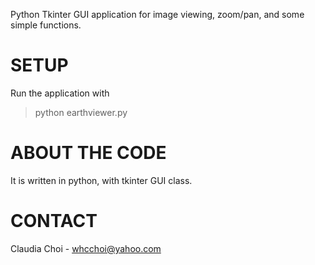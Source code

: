 Python Tkinter GUI application for image viewing, zoom/pan, and some simple functions.

SETUP
=====
Run the application with
> python earthviewer.py

ABOUT THE CODE
==============

It is written in python, with tkinter GUI class.

CONTACT
=======

Claudia Choi - whcchoi@yahoo.com


